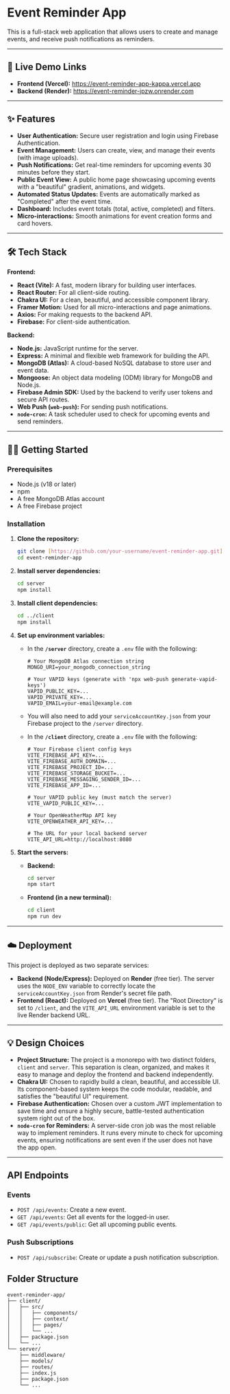 # Event Reminder App

This is a full-stack web application that allows users to create and manage events, and receive push notifications as reminders.

---

## 🚀 Live Demo Links

* **Frontend (Vercel):** https://event-reminder-app-kappa.vercel.app
* **Backend (Render):** https://event-reminder-jpzw.onrender.com

---

## ✨ Features

* **User Authentication:** Secure user registration and login using Firebase Authentication.
* **Event Management:** Users can create, view, and manage their events (with image uploads).
* **Push Notifications:** Get real-time reminders for upcoming events 30 minutes before they start.
* **Public Event View:** A public home page showcasing upcoming events with a "beautiful" gradient, animations, and widgets.
* **Automated Status Updates:** Events are automatically marked as "Completed" after the event time.
* **Dashboard:** Includes event totals (total, active, completed) and filters.
* **Micro-interactions:** Smooth animations for event creation forms and card hovers.

---

## 🛠 Tech Stack

**Frontend:**
* **React (Vite):** A fast, modern library for building user interfaces.
* **React Router:** For all client-side routing.
* **Chakra UI:** For a clean, beautiful, and accessible component library.
* **Framer Motion:** Used for all micro-interactions and page animations.
* **Axios:** For making requests to the backend API.
* **Firebase:** For client-side authentication.

**Backend:**
* **Node.js:** JavaScript runtime for the server.
* **Express:** A minimal and flexible web framework for building the API.
* **MongoDB (Atlas):** A cloud-based NoSQL database to store user and event data.
* **Mongoose:** An object data modeling (ODM) library for MongoDB and Node.js.
* **Firebase Admin SDK:** Used by the backend to verify user tokens and secure API routes.
* **Web Push (`web-push`):** For sending push notifications.
* **`node-cron`:** A task scheduler used to check for upcoming events and send reminders.

---

## 🏃‍♂️ Getting Started

### Prerequisites

* Node.js (v18 or later)
* npm
* A free MongoDB Atlas account
* A free Firebase project

### Installation

1.  **Clone the repository:**
    ```bash
    git clone [https://github.com/your-username/event-reminder-app.git](https://github.com/your-username/event-reminder-app.git)
    cd event-reminder-app
    ```

2.  **Install server dependencies:**
    ```bash
    cd server
    npm install
    ```

3.  **Install client dependencies:**
    ```bash
    cd ../client
    npm install
    ```

4.  **Set up environment variables:**

    * In the **`/server`** directory, create a `.env` file with the following:
        ```.env
        # Your MongoDB Atlas connection string
        MONGO_URI=your_mongodb_connection_string
        
        # Your VAPID keys (generate with 'npx web-push generate-vapid-keys')
        VAPID_PUBLIC_KEY=...
        VAPID_PRIVATE_KEY=...
        VAPID_EMAIL=your-email@example.com
        ```
    * You will also need to add your `serviceAccountKey.json` from your Firebase project to the `/server` directory.

    * In the **`/client`** directory, create a `.env` file with the following:
        ```.env
        # Your Firebase client config keys
        VITE_FIREBASE_API_KEY=...
        VITE_FIREBASE_AUTH_DOMAIN=...
        VITE_FIREBASE_PROJECT_ID=...
        VITE_FIREBASE_STORAGE_BUCKET=...
        VITE_FIREBASE_MESSAGING_SENDER_ID=...
        VITE_FIREBASE_APP_ID=...

        # Your VAPID public key (must match the server)
        VITE_VAPID_PUBLIC_KEY=...

        # Your OpenWeatherMap API key
        VITE_OPENWEATHER_API_KEY=...

        # The URL for your local backend server
        VITE_API_URL=http://localhost:8080
        ```

5.  **Start the servers:**
    * **Backend:**
        ```bash
        cd server
        npm start
        ```
    * **Frontend (in a new terminal):**
        ```bash
        cd client
        npm run dev
        ```

---

## ☁️ Deployment

This project is deployed as two separate services:

* **Backend (Node/Express):** Deployed on **Render** (free tier). The server uses the `NODE_ENV` variable to correctly locate the `serviceAccountKey.json` from Render's secret file path.
* **Frontend (React):** Deployed on **Vercel** (free tier). The "Root Directory" is set to `/client`, and the `VITE_API_URL` environment variable is set to the live Render backend URL.

---

## 💡 Design Choices

* **Project Structure:** The project is a monorepo with two distinct folders, `client` and `server`. This separation is clean, organized, and makes it easy to manage and deploy the frontend and backend independently.
* **Chakra UI:** Chosen to rapidly build a clean, beautiful, and accessible UI. Its component-based system keeps the code modular, readable, and satisfies the "beautiful UI" requirement.
* **Firebase Authentication:** Chosen over a custom JWT implementation to save time and ensure a highly secure, battle-tested authentication system right out of the box.
* **`node-cron` for Reminders:** A server-side cron job was the most reliable way to implement reminders. It runs every minute to check for upcoming events, ensuring notifications are sent even if the user does not have the app open.

---

## API Endpoints

### Events

* `POST /api/events`: Create a new event.
* `GET /api/events`: Get all events for the logged-in user.
* `GET /api/events/public`: Get all upcoming public events.

### Push Subscriptions

* `POST /api/subscribe`: Create or update a push notification subscription.


## Folder Structure

```
event-reminder-app/
├── client/
│   ├── src/
│   │   ├── components/
│   │   ├── context/
│   │   ├── pages/
│   │   └── ...
│   ├── package.json
│   └── ...
└── server/
    ├── middleware/
    ├── models/
    ├── routes/
    ├── index.js
    ├── package.json
    └── ...
```
